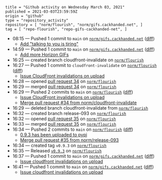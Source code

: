 ```
title = "Github activity on Wednesday March 03, 2021"
published = 2021-03-03T23:59:59Z
origin = "github"
type = "repository_activity"
repository = [ "norm/flourish", "norm/gifs.cackhanded.net", ]
tag = [ "repo-flourish", "repo-gifs-cackhanded-net", ]
```

* 08:15 — Pushed 1 commit to `main` on [`norm/gifs.cackhanded.net`](https://github.com/norm/gifs.cackhanded.net) ([diff](https://github.com/norm/gifs.cackhanded.net/compare/4ae4b3f33862f609774e3f15a61bd3aa6357baf5..eb95cb67046b6190006d5f2c17097f35a61d5273))
  * [Add "talking to you is tiring"](https://github.com/norm/gifs.cackhanded.net/commit/eb95cb67046b6190006d5f2c17097f35a61d5273)
* 14:59 — Pushed 1 commit to `main` on [`norm/gifs.cackhanded.net`](https://github.com/norm/gifs.cackhanded.net) ([diff](https://github.com/norm/gifs.cackhanded.net/compare/eb95cb67046b6190006d5f2c17097f35a61d5273..997aa39269bbe9ab19968cc324294d9eb8eb550f))
  * [Add more Horizon GIFs](https://github.com/norm/gifs.cackhanded.net/commit/997aa39269bbe9ab19968cc324294d9eb8eb550f)
* 16:25 — created branch cloudfront-invalidate on [`norm/flourish`](https://github.com/norm/flourish)
* 16:27 — Pushed 1 commit to `cloudfront-invalidate` on [`norm/flourish`](https://github.com/norm/flourish) ([diff](https://github.com/norm/flourish/compare/72ab1da0d58a153c4990b2f1e4be3306bea6bae6..c30d48becb6f593a1843f271bda13543a39cd6f2))
  * [Issue CloudFront invalidations on upload](https://github.com/norm/flourish/commit/c30d48becb6f593a1843f271bda13543a39cd6f2)
* 16:28 — opened [pull request 34](https://github.com/norm/flourish/pull/34) on [`norm/flourish`](https://github.com/norm/flourish)
* 16:29 — merged [pull request 34](https://github.com/norm/flourish/pull/34) on [`norm/flourish`](https://github.com/norm/flourish)
* 16:29 — Pushed 2 commits to `main` on [`norm/flourish`](https://github.com/norm/flourish) ([diff](https://github.com/norm/flourish/compare/283aca3ccb2b535f4649606a080e9a884204207b..d8f0d1b3fdd2e9240b30196b5f41adc015f46701))
  * [Issue CloudFront invalidations on upload](https://github.com/norm/flourish/commit/c30d48becb6f593a1843f271bda13543a39cd6f2)
  * [Merge pull request #34 from norm/cloudfront-invalidate](https://github.com/norm/flourish/commit/d8f0d1b3fdd2e9240b30196b5f41adc015f46701)
* 16:29 — deleted branch cloudfront-invalidate from [`norm/flourish`](https://github.com/norm/flourish)
* 16:32 — created branch release-093 on [`norm/flourish`](https://github.com/norm/flourish)
* 16:32 — opened [pull request 35](https://github.com/norm/flourish/pull/35) on [`norm/flourish`](https://github.com/norm/flourish)
* 16:33 — merged [pull request 35](https://github.com/norm/flourish/pull/35) on [`norm/flourish`](https://github.com/norm/flourish)
* 16:34 — Pushed 2 commits to `main` on [`norm/flourish`](https://github.com/norm/flourish) ([diff](https://github.com/norm/flourish/compare/d8f0d1b3fdd2e9240b30196b5f41adc015f46701..66c0dce4ecb155efd93b73b30470553f68beab47))
  * [0.9.3 has been uploaded to pypi](https://github.com/norm/flourish/commit/5ccdb9f1148e56190e2051939d4543a82eca508f)
  * [Merge pull request #35 from norm/release-093](https://github.com/norm/flourish/commit/66c0dce4ecb155efd93b73b30470553f68beab47)
* 16:34 — created tag `v0.9.3` on [`norm/flourish`](https://github.com/norm/flourish)
* 16:35 — Released [`v0.9.3`](https://github.com/norm/flourish/releases/tag/v0.9.3) on [`norm/flourish`](https://github.com/norm/flourish)
* 16:37 — Pushed 1 commit to `main` on [`norm/gifs.cackhanded.net`](https://github.com/norm/gifs.cackhanded.net) ([diff](https://github.com/norm/gifs.cackhanded.net/compare/997aa39269bbe9ab19968cc324294d9eb8eb550f..9cb14068c762a030bbca078910750ad53a19b52c))
  * [Issue cloudfront invalidations on upload](https://github.com/norm/gifs.cackhanded.net/commit/9cb14068c762a030bbca078910750ad53a19b52c)
* 16:41 — Pushed 1 commit to `main` on [`norm/gifs.cackhanded.net`](https://github.com/norm/gifs.cackhanded.net) ([diff](https://github.com/norm/gifs.cackhanded.net/compare/9cb14068c762a030bbca078910750ad53a19b52c..d53f9cf8a04423edb2db2776fed3cc0ca4133c9a))
  * [Issue cloudfront invalidations on upload](https://github.com/norm/gifs.cackhanded.net/commit/d53f9cf8a04423edb2db2776fed3cc0ca4133c9a)

